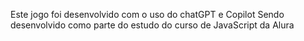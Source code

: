 Este jogo foi desenvolvido com o uso do chatGPT e Copilot
Sendo desenvolvido como  parte do estudo do curso de JavaScript da Alura